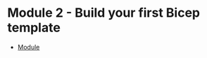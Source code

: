 # Module 2 - Build your first Bicep template

- [Module](https://learn.microsoft.com/en-us/training/modules/build-first-bicep-template/)
